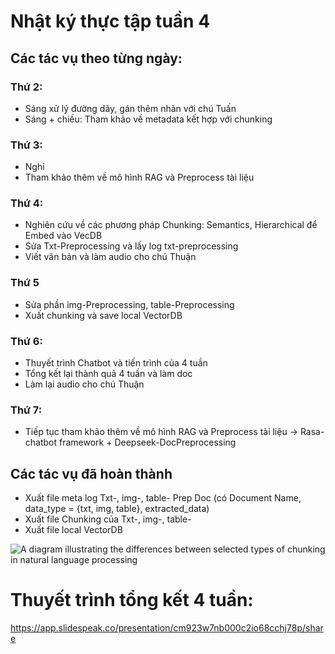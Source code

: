 # Nhật ký thực tập tuần 4

## Các tác vụ theo từng ngày: 

### Thứ 2: 
- Sáng xử lý đường dây, gán thêm nhãn với chú Tuấn
- Sáng + chiều: Tham khảo về metadata kết hợp với chunking 
### Thứ 3: 
- Nghỉ
- Tham khảo thêm về mô hình RAG và Preprocess tài liệu
### Thứ 4: 
- Nghiên cứu về các phương pháp Chunking: Semantics, Hierarchical  để Embed vào VecDB
- Sửa Txt-Preprocessing và lấy log txt-preprocessing
- Viết văn bản và làm audio cho chú Thuận
### Thứ 5
- Sửa phần img-Preprocessing, table-Preprocessing
- Xuất chunking và save local VectorDB
### Thứ 6:
- Thuyết trình Chatbot và tiến trình của 4 tuần
- Tổng kết lại thành quả 4 tuần và làm doc
- Làm lại audio cho chú Thuận

### Thứ 7: 
- Tiếp tục tham khảo thêm về mô hình RAG và Preprocess tài liệu -> Rasa-chatbot framework + Deepseek-DocPreprocessing

## Các tác vụ đã hoàn thành 
- Xuất file meta log Txt-, img-, table- Prep Doc (có Document Name, data_type = {txt, img, table}, extracted_data)
- Xuất file Chunking của Txt-, img-, table- 
- Xuất file local VectorDB	

![A diagram illustrating the differences between selected types of chunking in natural language processing](https://bitpeak.com/wp-content/uploads/2024/04/Chunking-methodv5.png)

# Thuyết trình tổng kết 4 tuần:

https://app.slidespeak.co/presentation/cm923w7nb000c2io68cchj78p/share
